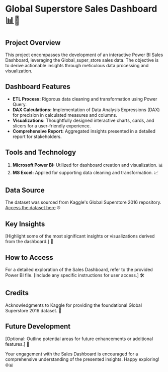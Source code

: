 # Global Superstore Sales Dashboard 📊💼

## Project Overview
This project encompasses the development of an interactive Power BI Sales Dashboard, leveraging the Global_super_store sales data. The objective is to derive actionable insights through meticulous data processing and visualization.

## Dashboard Features
- **ETL Process:** Rigorous data cleaning and transformation using Power Query.
- **DAX Calculations:** Implementation of Data Analysis Expressions (DAX) for precision in calculated measures and columns.
- **Visualizations:** Thoughtfully designed interactive charts, cards, and slicers for a user-friendly experience.
- **Comprehensive Report:** Aggregated insights presented in a detailed report for stakeholders.

## Tools and Technology
1. **Microsoft Power BI:** Utilized for dashboard creation and visualization. 📊
2. **MS Excel:** Applied for supporting data cleaning and transformation. 📈

## Data Source
The dataset was sourced from Kaggle's Global Superstore 2016 repository. [Access the dataset here](https://www.kaggle.com/datasets/tahir1413/global-superstore-2016) 🌐

## Key Insights
[Highlight some of the most significant insights or visualizations derived from the dashboard.] 🚀

## How to Access
For a detailed exploration of the Sales Dashboard, refer to the provided Power BI file. [Include any specific instructions for user access.] 🛠️

## Credits
Acknowledgments to Kaggle for providing the foundational Global Superstore 2016 dataset. 🙌

## Future Development
[Optional: Outline potential areas for future enhancements or additional features.] 🔮

Your engagement with the Sales Dashboard is encouraged for a comprehensive understanding of the presented insights. Happy exploring! 🌐📊
